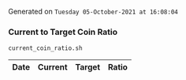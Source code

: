 Generated on `Tuesday 05-October-2021 at 16:08:04`

### Current to Target Coin Ratio
`current_coin_ratio.sh`

Date|Current|Target|Ratio
---|---|---|---
